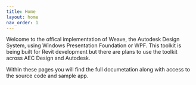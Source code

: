 ```yaml
---
title: Home
layout: home
nav_order: 1
---
```


Welcome to the offical implementation of Weave, the Autodesk Design System, using Windows Presentation Foundation or WPF. This toolkit is being built for Revit development but there are plans to use the toolkit across AEC Design and Autodesk.

Within these pages you will find the full documetation along with access to the source code and sample app.

